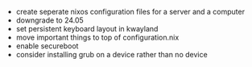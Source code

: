 - create seperate nixos configuration files for a server and a computer
- downgrade to 24.05
- set persistent keyboard layout in kwayland
- move important things to top of configuration.nix
- enable secureboot
- consider installing grub on a device rather than no device
